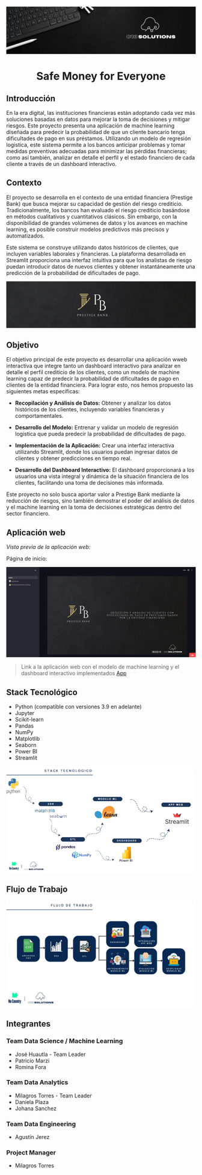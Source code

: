 ![Equipo](./images/equipo.png)

# <h1 align=center> **Safe Money for Everyone** </h1>

## Introducción

En la era digital, las instituciones financieras están adoptando cada vez más soluciones basadas en datos para mejorar la toma de decisiones y mitigar riesgos. Este proyecto presenta una aplicación de machine learning diseñada para predecir la probabilidad de que un cliente bancario tenga dificultades de pago en sus préstamos. Utilizando un modelo de regresión logistica, este sistema permite a los bancos anticipar problemas y tomar medidas preventivas adecuadas para minimizar las pérdidas financieras; como así también, analizar en detalle el perfil y el estado financiero de cada cliente a través de un dashboard interactivo.

## Contexto

El proyecto se desarrolla en el contexto de una entidad financiera (Prestige Bank) que busca mejorar su capacidad de gestión del riesgo crediticio. Tradicionalmente, los bancos han evaluado el riesgo crediticio basándose en métodos cualitativos y cuantitativos clásicos. Sin embargo, con la disponibilidad de grandes volúmenes de datos y los avances en machine learning, es posible construir modelos predictivos más precisos y automatizados.

Este sistema se construye utilizando datos históricos de clientes, que incluyen variables laborales y financieras. La plataforma desarrollada en Streamlit proporciona una interfaz intuitiva para que los analistas de riesgo puedan introducir datos de nuevos clientes y obtener instantáneamente una predicción de la probabilidad de dificultades de pago.

![PrestigeBank](./images/prestigebank.png)

## Objetivo

El objetivo principal de este proyecto es desarrollar una aplicación wweb interactiva que integre tanto un dashboard interactivo para analizar en detalle el perfil crediticio de los clientes, como un modelo de machine learning capaz de predecir la probabilidad de dificultades de pago en clientes de la entidad financiera. Para lograr esto, nos hemos propuesto las siguientes metas específicas:

- **Recopilación y Análisis de Datos:** Obtener y analizar los datos históricos de los clientes, incluyendo variables financieras y comportamentales.

- **Desarrollo del Modelo:** Entrenar y validar un modelo de regresión logistica que pueda predecir la probabilidad de dificultades de pago.

- **Implementación de la Aplicación:** Crear una interfaz interactiva utilizando Streamlit, donde los usuarios puedan ingresar datos de clientes y obtener predicciones en tiempo real.

- **Desarrollo del Dashboard Interactivo:** El dashboard proporcionará a los usuarios una vista integral y dinámica de la situación financiera de los clientes, facilitando una toma de decisiones más informada.

Este proyecto no solo busca aportar valor a Prestige Bank mediante la reducción de riesgos, sino también demostrar el poder del análisis de datos y el machine learning en la toma de decisiones estratégicas dentro del sector financiero.

## Aplicación web

*Vista previa de la aplicación web:*

Página de inicio:

![Página de inicio](./images/Page1.png)

> Link a la aplicación web con el modelo de machine learning y el dashboard interactivo implementados [App](https://proyectodetecciondificultadpago-bbpumkdonws7rpdwbrmmvf.streamlit.app/)


## Stack Tecnológico
- Python (compatible con versiones 3.9 en adelante)
- Jupyter
- Scikit-learn
- Pandas
- NumPy
- Matplotlib
- Seaborn
- Power BI
- Streamlit

![Stack Diagram](./images/diagrams/StackTecnologicoDiagram.png)

## Flujo de Trabajo
![Work Flow Diagram](./images/diagrams/work-flow-diagram.jpeg)

## Integrantes

### Team Data Science / Machine Learning
- José Huautla - Team Leader
- Patricio Marzi
- Romina Fora

### Team Data Analytics
- Milagros Torres - Team Leader
- Daniela Plaza
- Johana Sanchez

### Team Data Engineering
- Agustín Jerez

### Project Manager
- Milagros Torres
